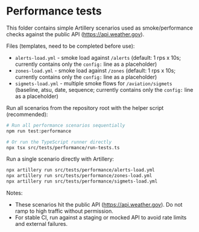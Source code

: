 # Performance tests

This folder contains simple Artillery scenarios used as smoke/performance checks against the public API (https://api.weather.gov).

Files (templates, need to be completed before use):

- `alerts-load.yml` - smoke load against `/alerts` (default: 1 rps x 10s; currently contains only the `config:` line as a placeholder)
- `zones-load.yml` - smoke load against `/zones` (default: 1 rps x 10s; currently contains only the `config:` line as a placeholder)
- `sigmets-load.yml` - multiple smoke flows for `/aviation/sigmets` (baseline, atsu, date, sequence; currently contains only the `config:` line as a placeholder)

Run all scenarios from the repository root with the helper script (recommended):

```bash
# Run all performance scenarios sequentially
npm run test:performance

# Or run the TypeScript runner directly
npx tsx src/tests/performance/run-tests.ts
```

Run a single scenario directly with Artillery:

```bash
npx artillery run src/tests/performance/alerts-load.yml
npx artillery run src/tests/performance/zones-load.yml
npx artillery run src/tests/performance/sigmets-load.yml
```

Notes:
- These scenarios hit the public API (https://api.weather.gov). Do not ramp to high traffic without permission.
- For stable CI, run against a staging or mocked API to avoid rate limits and external failures.
